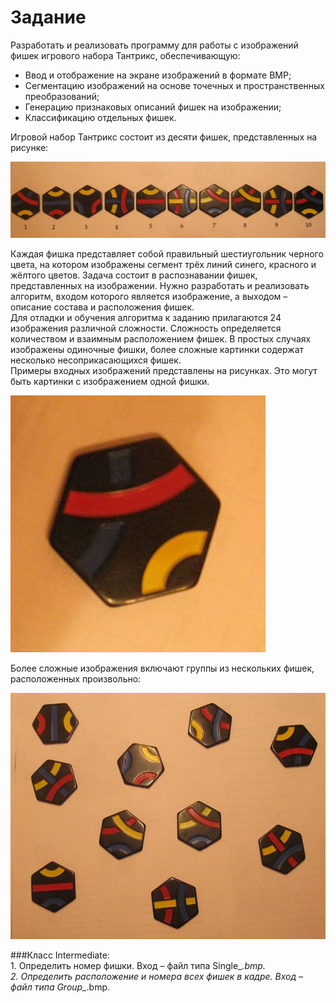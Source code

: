 # Задание
Разработать и реализовать программу для работы с изображений фишек игрового набора Тантрикс, обеспечивающую:
* Ввод и отображение на экране изображений в формате BMP;
* Сегментацию изображений на основе точечных и пространственных
преобразований;
* Генерацию признаковых описаний фишек на изображении;
* Классификацию отдельных фишек.

Игровой набор Тантрикс состоит из десяти фишек, представленных на рисунке:

![alt text](./Dozen_0.bmp "Dozen_0.bmp")

Каждая фишка представляет собой правильный шестиугольник черного цвета, на котором
изображены сегмент трёх линий синего, красного и жёлтого цветов.
Задача состоит в распознавании фишек, представленных на изображении. Нужно
разработать и реализовать алгоритм, входом которого является изображение, а выходом –
описание состава и расположения фишек.
<br />Для отладки и обучения алгоритма к заданию прилагаются 24 изображения различной
сложности. Сложность определяется количеством и взаимным расположением фишек. В
простых случаях изображены одиночные фишки, более сложные картинки содержат
несколько несоприкасающихся фишек.
<br/> Примеры входных изображений представлены на рисунках. Это могут быть картинки с
изображением одной фишки.

![alt text](./Sample/Single_0.bmp "Single")

Более сложные изображения включают группы из нескольких фишек, расположенных
произвольно:

![alt text](./Sample/Group_5.bmp "Group")

###Класс Intermediate:
<br/>1. Определить номер фишки. Вход – файл типа Single_*.bmp.
<br/>2. Определить расположение и номера всех фишек в кадре. Вход – файл типа
Group_*.bmp.
